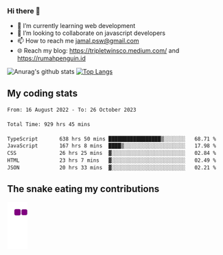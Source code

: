 ### Hi there 👋

<!--
**padepokanpenguin/padepokanpenguin** is a ✨ _special_ ✨ repository because its `README.md` (this file) appears on your GitHub profile.
-->

- 🌱 I’m currently learning  web development
- 👯 I’m looking to collaborate on javascript developers
- 📫 How to reach me jamal.psw@gmail.com
- 🌐 Reach my blog:
   https://tripletwinsco.medium.com/ and
   https://rumahpenguin.id

![Anurag's github stats](https://github-readme-stats.vercel.app/api?username=padepokanpenguin&count_private=true&disable_animations=false&show_icons=true&theme=default)
[![Top Langs](https://github-readme-stats.vercel.app/api/top-langs/?username=padepokanpenguin&theme=default&layout=compact)](https://github.com/padepokanpenguin)

## My coding stats

<!--START_SECTION:waka-->

```txt
From: 16 August 2022 - To: 26 October 2023

Total Time: 929 hrs 45 mins

TypeScript       638 hrs 50 mins █████████████████▒░░░░░░░   68.71 %
JavaScript       167 hrs 8 mins  ████▒░░░░░░░░░░░░░░░░░░░░   17.98 %
CSS              26 hrs 25 mins  ▓░░░░░░░░░░░░░░░░░░░░░░░░   02.84 %
HTML             23 hrs 7 mins   ▓░░░░░░░░░░░░░░░░░░░░░░░░   02.49 %
JSON             20 hrs 33 mins  ▓░░░░░░░░░░░░░░░░░░░░░░░░   02.21 %
```

<!--END_SECTION:waka-->


## The snake eating my contributions
![snake gif](https://github.com/padepokanpenguin/padepokanpenguin/blob/output/github-contribution-grid-snake.gif)
